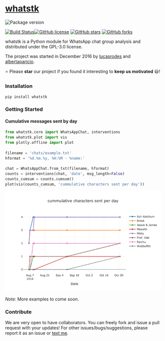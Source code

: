 # [whatstk](http://lucasrodes.github.io/whatstk)

![Package version](https://img.shields.io/badge/whatstk-v0.1.6-brightgreen.svg?style=for-the-badge)

[![Build Status](https://travis-ci.com/lucasrodes/whatstk.svg?branch=develop)](https://travis-ci.com/lucasrodes/whatstk)[![GitHub license](https://img.shields.io/github/license/lucasrodes/whatstk.svg)](https://github.com/baldassarreFe/lucasrodes/blob/master/LICENSE)
[![GitHub stars](https://img.shields.io/github/stars/lucasrodes/whatstk.svg)](https://github.com/lucasrodes/whatstk/stargazers)
[![GitHub forks](https://img.shields.io/github/forks/lucasrodes/whatstk.svg)](https://github.com/lucasrodes/whatstk/network)

whatstk is a Python module for WhatsApp chat group analysis and distributed under the GPL-3.0 license.

The project was started in December 2016 by [lucasrodes](https://github.com/lucasrodes) and [albertaparicio](https://github.com/albertaparicio).

:star: Please **star** our project if you found it interesting to **keep us motivated** :smiley:!

### Installation

```
pip install whatstk
```

### Getting Started

#### Cumulative messages sent by day

```python
from whatstk.core import WhatsAppChat, interventions
from whatstk.plot import vis
from plotly.offline import plot

filename = 'chats/example.txt'
hformat = '%d.%m.%y, %H:%M - %name:'

chat = WhatsAppChat.from_txt(filename, hformat)
counts = interventions(chat, 'date', msg_length=False)
counts_cumsum = counts.cumsum()
plot(vis(counts_cumsum, 'cummulative characters sent per day'))
```
![](assets/example1.png)

*Note*: More examples to come soon.

### Contribute
We are very open to have collaborators. You can freely fork and issue a pull request with your updates!
For other issues/bugs/suggestions, please report it as an issue or [text me](mailto:lucasrg@kth.se).